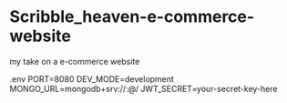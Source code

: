 # Scribble_heaven-e-commerce-website
my take on a e-commerce website 


.env
PORT=8080
DEV_MODE=development
MONGO_URL=mongodb+srv://<username>:<password>@<cluster-url>/<database-name>
JWT_SECRET=your-secret-key-here
